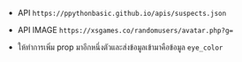 - API `https://ppythonbasic.github.io/apis/suspects.json`

- API IMAGE `https://xsgames.co/randomusers/avatar.php?g=`

- ให้ทำการเพิ่ม prop มาอีกหนึ่งตัวและส่งข้อมูลเข้ามาคือข้อมูล `eye_color`
